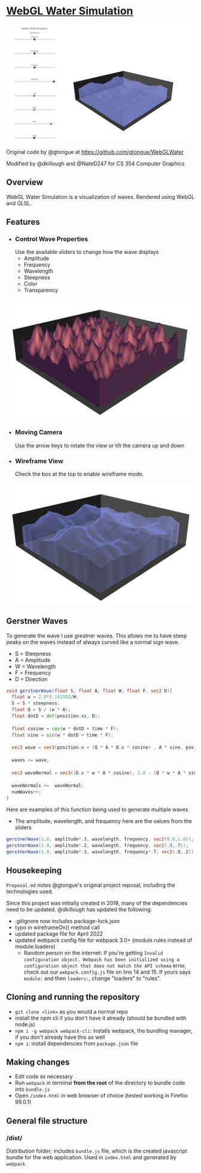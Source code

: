 # [WebGL Water Simulation](https://gtongue.github.io/WebGLWater/)
![](readme-assets/page.png)

Original code by @gtongue at https://github.com/gtongue/WebGLWater

Modified by @dkillough and @NateD247 for CS 354 Computer Graphics

## Overview

WebGL Water Simulation is a visualization of waves. Rendered using WebGL and GLSL.

## Features

- ### Control Wave Properties
  Use the available sliders to change how the wave displays
  - Amplitude
  - Frequency
  - Wavelength
  - Steepness
  - Color
  - Transparency

![](readme-assets/properties.png)
- ### Moving Camera
  Use the arrow keys to rotate the view or tilt the camera up and down
- ### Wireframe View
  Check the box at the top to enable wireframe mode.

![](readme-assets/wireframe-wave.png)

## Gerstner Waves
To generate the wave I use grestner waves. This allows me to have steep peaks on the waves instead of always curved like a normal sign wave.
- S = Steepness 
- A = Amplitude 
- W = Wavelength 
- F = Frequency
- D = Direction

```glsl
void gerstnerWave(float S, float A, float W, float F, vec2 D){
  float w = 2.0*3.141592/W;
  S = S * steepness;
  float Q = S / (w * A);
  float dotD = dot(position.xz, D);

  float cosine = cos(w * dotD + time * F);
  float sine = sin(w * dotD + time * F);

  vec3 wave = vec3(position.x + (Q * A * D.x * cosine) , A * sine, position.z + (Q * A* cosine * D.y));

  waves += wave;

  vec3 waveNormal = vec3((D.x * w * A * cosine), 1.0 - (Q * w * A * sine), -(D.y * w * A * cosine));

  waveNormals +=  waveNormal;
  numWaves++;
}
```

Here are examples of this function being used to generate multiple waves
- The amplitude, wavelength, and frequency here are the values from the sliders
```glsl
gerstnerWave(1.0, amplitude*.3, wavelength, frequency, vec2(0.0,1.0));
gerstnerWave(1.0, amplitude*.2, wavelength, frequency, vec2(.3,.7));
gerstnerWave(1.0, amplitude*.3, wavelength, frequency*.7, vec2(.8,.2));
```

## Housekeeping

`Proposal.md` notes @gtongue's original project reposal, including the technologies used.

Since this project was initially created in 2018, many of the dependencies need to be updated. 
@dkillough has updated the following:
- .gitignore now includes package-lock.json
- typo in wireframeOn() method call
- updated package file for April 2022
- updated webpack config file for webpack 3.0+ (module.rules instead of module.loaders)
  - Random person on the internet:
  If you're getting `Invalid configuration object. Webpack has been initialized using a configuration object that does not match the API schema` error, check out our `webpack.config.js` file on line 14 and 15. If yours says `module:` and then `loaders:`, change "loaders" to "rules".

## Cloning and running the repository
* `git clone <link>` as you would a normal repo
* install the npm cli if you don't have it already (should be bundled with node.js)
* `npm i -g webpack webpack-cli`: installs webpack, the bundling manager, if you don't already have this as well
* `npm i`: install dependencies from `package.json` file

## Making changes
- Edit code as necessary
- Run `webpack` in terminal **from the root** of the directory to bundle code into `bundle.js`
- Open `/index.html` in web browser of choice (tested working in Firefox 99.0.1)

## General file structure
### /dist/
Distribution folder; includes `bundle.js` file, which is the created javascript bundle for the web application. Used in `index.html` and generated by `webpack`.

